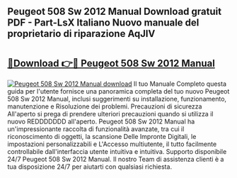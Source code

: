 ## Peugeot 508 Sw 2012 Manual Download gratuit PDF - Part-LsX Italiano Nuovo manuale del proprietario di riparazione AqJlV

# <h2><a href="http://dfgcgju.blite.top/?on=Peugeot+508+Sw+2012+Manual">🔗Download 👉🔴 Peugeot 508 Sw 2012 Manual</a></h2>

[![Peugeot 508 Sw 2012 Manual download](https://i.imgur.com/lujVjoI.png)](http://dfgcgju.blite.top/?on=Peugeot+508+Sw+2012+Manual)
Il tuo Manuale Completo questa guida per l'utente fornisce una panoramica completa del tuo nuovo Peugeot 508 Sw 2012 Manual, inclusi suggerimenti su installazione, funzionamento, manutenzione e Risoluzione dei problemi. Precauzioni di sicurezza All'aperto si prega di prendere ulteriori precauzioni quando si utilizza il nuovo REDDDDDDD all'aperto. Peugeot 508 Sw 2012 Manual ha un'impressionante raccolta di funzionalità avanzate, tra cui il riconoscimento di oggetti, la scansione Delle Impronte Digitali, le impostazioni personalizzabili e L'Accesso multiutente, il tutto facilmente controllabile dall'interfaccia utente intuitiva e intuitiva. Supporto disponibile 24/7 Peugeot 508 Sw 2012 Manual. Il nostro Team di assistenza clienti è a tua disposizione 24/7 per aiutarti con qualsiasi richiesta.

